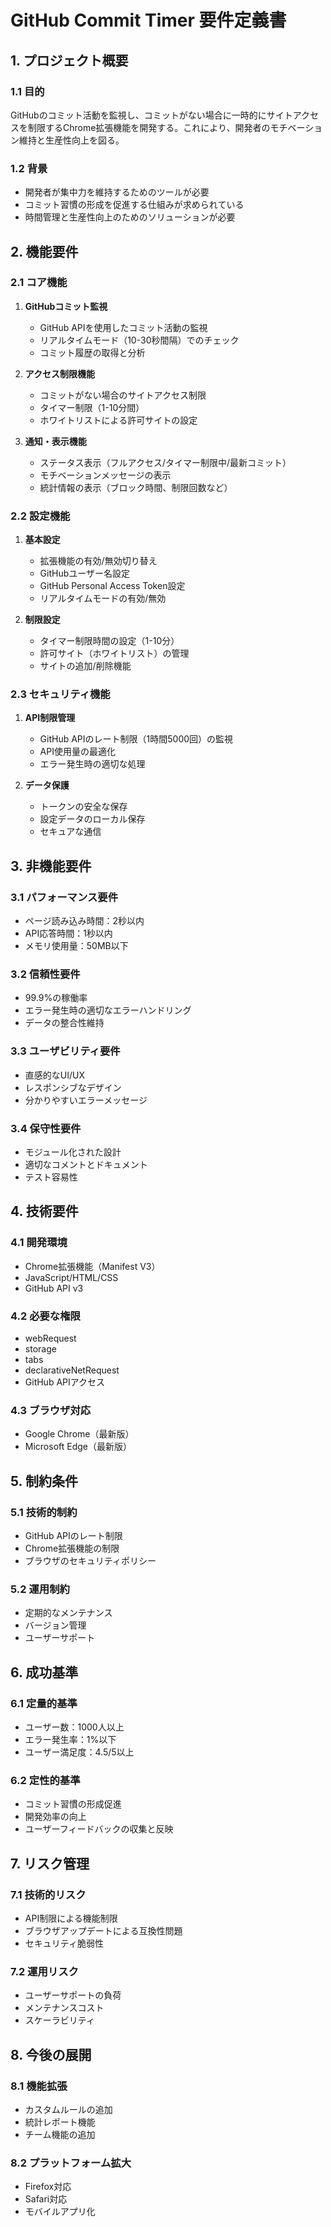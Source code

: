 # GitHub Commit Timer 要件定義書

## 1. プロジェクト概要

### 1.1 目的
GitHubのコミット活動を監視し、コミットがない場合に一時的にサイトアクセスを制限するChrome拡張機能を開発する。これにより、開発者のモチベーション維持と生産性向上を図る。

### 1.2 背景
- 開発者が集中力を維持するためのツールが必要
- コミット習慣の形成を促進する仕組みが求められている
- 時間管理と生産性向上のためのソリューションが必要

## 2. 機能要件

### 2.1 コア機能
1. **GitHubコミット監視**
   - GitHub APIを使用したコミット活動の監視
   - リアルタイムモード（10-30秒間隔）でのチェック
   - コミット履歴の取得と分析

2. **アクセス制限機能**
   - コミットがない場合のサイトアクセス制限
   - タイマー制限（1-10分間）
   - ホワイトリストによる許可サイトの設定

3. **通知・表示機能**
   - ステータス表示（フルアクセス/タイマー制限中/最新コミット）
   - モチベーションメッセージの表示
   - 統計情報の表示（ブロック時間、制限回数など）

### 2.2 設定機能
1. **基本設定**
   - 拡張機能の有効/無効切り替え
   - GitHubユーザー名設定
   - GitHub Personal Access Token設定
   - リアルタイムモードの有効/無効

2. **制限設定**
   - タイマー制限時間の設定（1-10分）
   - 許可サイト（ホワイトリスト）の管理
   - サイトの追加/削除機能

### 2.3 セキュリティ機能
1. **API制限管理**
   - GitHub APIのレート制限（1時間5000回）の監視
   - API使用量の最適化
   - エラー発生時の適切な処理

2. **データ保護**
   - トークンの安全な保存
   - 設定データのローカル保存
   - セキュアな通信

## 3. 非機能要件

### 3.1 パフォーマンス要件
- ページ読み込み時間：2秒以内
- API応答時間：1秒以内
- メモリ使用量：50MB以下

### 3.2 信頼性要件
- 99.9%の稼働率
- エラー発生時の適切なエラーハンドリング
- データの整合性維持

### 3.3 ユーザビリティ要件
- 直感的なUI/UX
- レスポンシブなデザイン
- 分かりやすいエラーメッセージ

### 3.4 保守性要件
- モジュール化された設計
- 適切なコメントとドキュメント
- テスト容易性

## 4. 技術要件

### 4.1 開発環境
- Chrome拡張機能（Manifest V3）
- JavaScript/HTML/CSS
- GitHub API v3

### 4.2 必要な権限
- webRequest
- storage
- tabs
- declarativeNetRequest
- GitHub APIアクセス

### 4.3 ブラウザ対応
- Google Chrome（最新版）
- Microsoft Edge（最新版）

## 5. 制約条件

### 5.1 技術的制約
- GitHub APIのレート制限
- Chrome拡張機能の制限
- ブラウザのセキュリティポリシー

### 5.2 運用制約
- 定期的なメンテナンス
- バージョン管理
- ユーザーサポート

## 6. 成功基準

### 6.1 定量的基準
- ユーザー数：1000人以上
- エラー発生率：1%以下
- ユーザー満足度：4.5/5以上

### 6.2 定性的基準
- コミット習慣の形成促進
- 開発効率の向上
- ユーザーフィードバックの収集と反映

## 7. リスク管理

### 7.1 技術的リスク
- API制限による機能制限
- ブラウザアップデートによる互換性問題
- セキュリティ脆弱性

### 7.2 運用リスク
- ユーザーサポートの負荷
- メンテナンスコスト
- スケーラビリティ

## 8. 今後の展開

### 8.1 機能拡張
- カスタムルールの追加
- 統計レポート機能
- チーム機能の追加

### 8.2 プラットフォーム拡大
- Firefox対応
- Safari対応
- モバイルアプリ化 